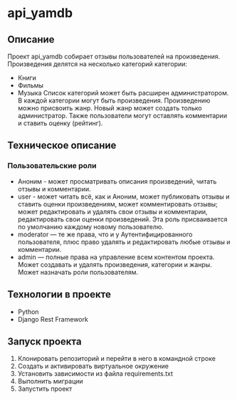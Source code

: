 # api_yamdb

## Описание
Проект api_yamdb собирает отзывы пользователей на произведения. 
Произведения делятся на несколько категорий категории:
* Книги
* Фильмы
* Музыка
Список категорий может быть расширен администратором.
В каждой категории могут быть произведения.
Произведению можно присвоить жанр. Новый жанр может создать только администратор.
Также пользователи могут оставлять комментарии и ставить оценку (рейтинг).

## Техническое описание

### Пользовательские роли 
* Аноним - может просматривать описания произведений, читать отзывы и комментарии.
* user - может читать всё, как и Аноним, может публиковать отзывы и ставить оценки произведениям, может комментировать отзывы; может редактировать и удалять свои отзывы и комментарии, редактировать свои оценки произведений. Эта роль присваивается по умолчанию каждому новому пользователю.
* moderator — те же права, что и у Аутентифицированного пользователя, плюс право удалять и редактировать любые отзывы и комментарии.
* admin — полные права на управление всем контентом проекта. Может создавать и удалять произведения, категории и жанры. Может назначать роли пользователям.

## Технологии в проекте 
* Python
* Django Rest Framework

## Запуск проекта
1. Клонировать репозиторий и перейти в него в командной строке
2. Cоздать и активировать виртуальное окружение
3. Установить зависимости из файла requirements.txt
4. Выполнить миграции
5. Запустить проект
